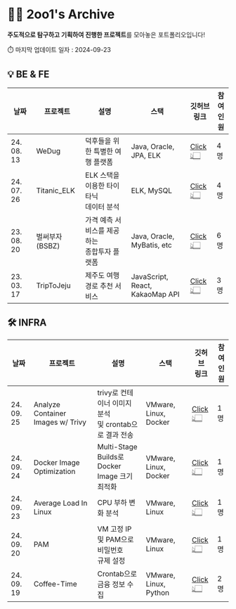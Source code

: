 # ✌🏻 2oo1's Archive

**주도적으로 탐구하고 기획하여 진행한 프로젝트**를 모아놓은 포트폴리오입니다!

⏱️ 마지막 업데이트 일자 : 2024-09-23
<br>

## 💡 BE & FE

| 날짜       | 프로젝트                     | 설명                                             | 스택                  | 깃허브<br>링크                                                                      | 참여<br>인원 |
| ---------- | ---------------------------- | ------------------------------------------------ | --------------------- | ----------------------------------------------------------------------------------- | ------------ |
| 24. 08. 13 | WeDug          | 덕후들을 위한 특별한 여행 플랫폼               | Java, Oracle, JPA, ELK          | [Click👆🏻](https://github.com/B1ABOA/wedug)                       | 4명          |
| 24. 07. 26 | Titanic_ELK    | ELK 스택을 이용한 타이타닉<br>데이터 분석         | ELK, MySQL                      | [Click👆🏻](https://github.com/B1ABOA/titanic_elk)                 | 4명          |
| 23. 08. 20 | 벌써부자(BSBZ) | 가격 예측 서비스를 제공하는<br>종합투자 플랫폼 | Java, Oracle, MyBatis, etc      | [Click👆🏻](https://github.com/KB-BSBZ/bsbz-backend)               | 6명          |
| 23. 03. 17 | TripToJeju     | 제주도 여행 경로 추천 서비스                          | JavaScript, React,<br> KakaoMap API | [Click👆🏻](https://github.com/2oo1s/Capstone-TripToJeju/tree/main/TripToJeju-FE) | 3명          |

## 🛠 INFRA

| 날짜       | 프로젝트                     | 설명                                             | 스택                  | 깃허브<br>링크                                                                      | 참여<br>인원 |
| ---------- | ---------------------------- | ------------------------------------------------ | --------------------- | ----------------------------------------------------------------------------------- | ------------ |
| 24. 09. 25 | Analyze Container Images w/ Trivy | trivy로 컨테이너 이미지 분석<br>및 crontab으로 결과 전송 | VMware, Linux, Docker | [Click👆🏻](https://github.com/2oo1s/TIL/blob/main/Hands-On/Trivy.md) | 1명          |
| 24. 09. 24 | Docker Image<br>Optimization | Multi-Stage Builds로 Docker<br>Image 크기 최적화 | VMware, Linux, Docker | [Click👆🏻](https://github.com/2oo1s/TIL/blob/main/Hands-On/Docker-Image-Optimization.md) | 1명          |
| 24. 09. 23 | Average Load In<br>Linux     | CPU 부하 변화 분석                               | VMware, Linux         | [Click👆🏻](https://github.com/2oo1s/TIL/blob/main/Hands-On/Average-Load-In-Linux.md) | 1명          |
| 24. 09. 20 | PAM                          | VM 고정 IP 및 PAM으로 비밀번호<br>규제 설정      | VMware, Linux         | [Click👆🏻](https://github.com/2oo1s/TIL/blob/main/Hands-On/Linux-PAM.md)             | 1명          |
| 24. 09. 19 | Coffee-Time                  | Crontab으로 금융 정보 수집                       | VMware, Linux, Python | [Click👆🏻](https://github.com/2oo1s/Coffee-Time)                                     | 2명          |
